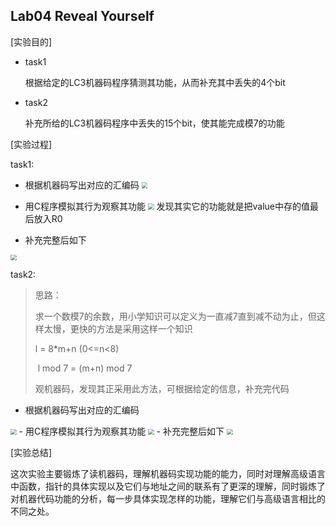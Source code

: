 ## Lab04 Reveal Yourself

[实验目的] 
- task1  

  根据给定的LC3机器码程序猜测其功能，从而补充其中丢失的4个bit

- task2 

  补充所给的LC3机器码程序中丢失的15个bit，使其能完成模7的功能
  

[实验过程]

task1:

- 根据机器码写出对应的汇编码
  <img src="D:\Code\ICS\lab4\Snipaste_2021-12-23_21-45-21.png" style="zoom:60%;" />
- 用C程序模拟其行为观察其功能
  <img src="D:\Code\ICS\lab4\Snipaste_2021-12-24_10-53-48.png" style="zoom:60%;" />
  发现其实它的功能就是把value中存的值最后放入R0

- 补充完整后如下
<img src="D:\Code\ICS\lab4\Snipaste_2021-12-24_10-53-38.png" style="zoom:60%;" />

task2:

> 思路：
>
> 求一个数模7的余数，用小学知识可以定义为一直减7直到减不动为止，但这样太慢，更快的方法是采用这样一个知识
>
> l = 8*m+n (0<=n<8)  
>
> ​	l mod 7 = (m+n) mod 7
>
> 观机器码，发现其正采用此方法，可根据给定的信息，补充完代码

- 根据机器码写出对应的汇编码
<img src="D:\Code\ICS\lab4\Snipaste_2021-12-24_19-01-08.png" style="zoom:60%;" />
- 用C程序模拟其行为观察其功能
<img src="D:\Code\ICS\lab4\Snipaste_2021-12-24_16-12-12.png" style="zoom:60%;" />
- 补充完整后如下
<img src="D:\Code\ICS\lab4\Snipaste_2021-12-24_19-02-15.png" style="zoom:60%;" />

[实验总结]

​				这次实验主要锻炼了读机器码，理解机器码实现功能的能力，同时对理解高级语言中函数，指针的具体实现以及它们与地址之间的联系有了更深的理解，同时锻炼了对机器代码功能的分析，每一步具体实现怎样的功能，理解它们与高级语言相比的不同之处。